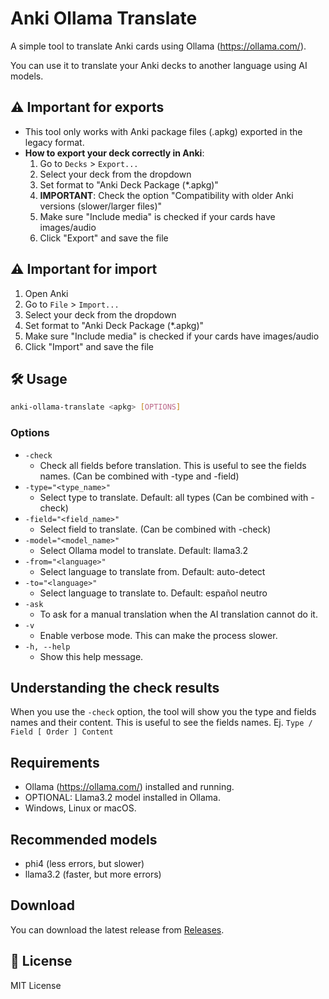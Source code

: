 # Anki Ollama Translate

A simple tool to translate Anki cards using Ollama (https://ollama.com/).

You can use it to translate your Anki decks to another language using AI models.

## ⚠️ Important for exports

- This tool only works with Anki package files (.apkg) exported in the legacy format.
- **How to export your deck correctly in Anki**:
  1. Go to `Decks` > `Export...`
  2. Select your deck from the dropdown
  3. Set format to "Anki Deck Package (*.apkg)"
  4. **IMPORTANT**: Check the option "Compatibility with older Anki versions (slower/larger files)"
  5. Make sure "Include media" is checked if your cards have images/audio
  6. Click "Export" and save the file

## ⚠️ Important for import
  1. Open Anki
  2. Go to `File` > `Import...`
  3. Select your deck from the dropdown
  4. Set format to "Anki Deck Package (*.apkg)"
  5. Make sure "Include media" is checked if your cards have images/audio
  6. Click "Import" and save the file

## 🛠️ Usage

```sh
anki-ollama-translate <apkg> [OPTIONS]
```

### Options

- `-check`
  - Check all fields before translation. This is useful to see the fields names. (Can be combined with -type and -field)
- `-type="<type_name>"`
  - Select type to translate. Default: all types (Can be combined with -check)
- `-field="<field_name>"`
  - Select field to translate. (Can be combined with -check)
- `-model="<model_name>"`
  - Select Ollama model to translate. Default: llama3.2
- `-from="<language>"`
  - Select language to translate from. Default: auto-detect
- `-to="<language>"`
  - Select language to translate to. Default: español neutro
- `-ask`
  - To ask for a manual translation when the AI translation cannot do it.
- `-v`
  - Enable verbose mode. This can make the process slower.
- `-h, --help`
  - Show this help message.

## Understanding the check results

When you use the `-check` option, the tool will show you the type and fields names and their content. This is useful to see the fields names.
Ej. `Type / Field [ Order ] Content`

## Requirements

- Ollama (https://ollama.com/) installed and running.
- OPTIONAL: Llama3.2 model installed in Ollama.
- Windows, Linux or macOS.

## Recommended models

- phi4 (less errors, but slower)
- llama3.2 (faster, but more errors)

## Download

You can download the latest release from [Releases](https://github.com/jonathanhecl/anki-ollama-translate/releases).

## 📝 License

MIT License
